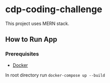 # cdp-coding-challenge

This project uses MERN stack. 

## How to Run App

### Prerequisites
* [Docker](https://www.docker.com/products/docker-desktop)

In root directory run `docker-compose up --build`
